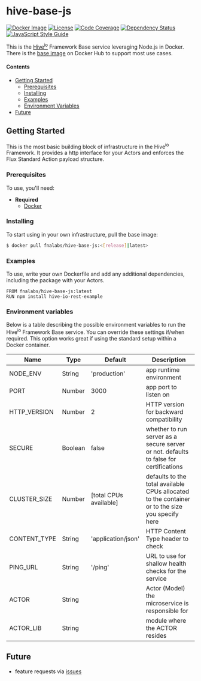 # hive-base-js

[![Docker Image][docker-image]][docker-url]
[![License][license-image]][license-url]
[![Code Coverage][codecov-image]][codecov-url]
[![Dependency Status][depstat-image]][depstat-url]
[![JavaScript Style Guide][style-image]][style-url]

This is the [Hive<sup>io</sup>](https://hiveframework.io/) Framework Base service leveraging Node.js in Docker. There is the [base image](https://hub.docker.com/r/fnalabs/hive-base-js/) on Docker Hub to support most use cases.

#### Contents
- [Getting Started](#getting-started)
  - [Prerequisites](#prerequisites)
  - [Installing](#installing)
  - [Examples](#examples)
  - [Environment Variables](#environment-variables)
- [Future](#future)

## Getting Started
This is the most basic building block of infrastructure in the Hive<sup>io</sup> Framework. It provides a http interface for your Actors and enforces the Flux Standard Action payload structure.

### Prerequisites
To use, you'll need:
- **Required**
  - [Docker](https://www.docker.com/)

### Installing
To start using in your own infrastructure, pull the base image:
```sh
$ docker pull fnalabs/hive-base-js:<[release]|latest>
```

### Examples
To use, write your own Dockerfile and add any additional dependencies, including the package with your Actors.
```
FROM fnalabs/hive-base-js:latest
RUN npm install hive-io-rest-example
```

### Environment variables
Below is a table describing the possible environment variables to run the Hive<sup>io</sup> Framework Base service. You can override these settings if/when required. This option works great if using the standard setup within a Docker container.

Name               | Type     | Default                 | Description
------------------ | -------  | ----------------------- | -------------------------------------------------------
NODE_ENV           | String   | 'production'            | app runtime environment
PORT               | Number   | 3000                    | app port to listen on
HTTP_VERSION       | Number   | 2                       | HTTP version for backward compatibility
SECURE             | Boolean  | false                   | whether to run server as a secure server or not. defaults to false for certifications
CLUSTER_SIZE       | Number   | [total CPUs available]  | defaults to the total available CPUs allocated to the container or to the size you specify here
CONTENT_TYPE       | String   | 'application/json'      | HTTP Content Type header to check
PING_URL           | String   | '/ping'                 | URL to use for shallow health checks for the service
ACTOR              | String   |                         | Actor (Model) the microservice is responsible for
ACTOR_LIB          | String   |                         | module where the ACTOR resides

## Future
- feature requests via [issues](https://github.com/fnalabs/hive-base-js/issues)

[docker-image]: https://images.microbadger.com/badges/version/fnalabs/hive-base-js.svg
[docker-url]: https://hub.docker.com/r/fnalabs/hive-base-js/

[license-image]: https://img.shields.io/badge/License-Apache%202.0-blue.svg
[license-url]: https://github.com/fnalabs/hive-base-js/blob/master/LICENSE

[codecov-image]: https://img.shields.io/codecov/c/github/fnalabs/hive-base-js.svg
[codecov-url]: https://codecov.io/gh/fnalabs/hive-base-js

[depstat-image]: https://img.shields.io/david/fnalabs/hive-base-js.svg
[depstat-url]: https://david-dm.org/fnalabs/hive-base-js

[style-image]: https://img.shields.io/badge/code_style-standard-brightgreen.svg
[style-url]: https://standardjs.com
